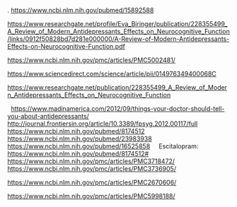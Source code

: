 .
https://www.ncbi.nlm.nih.gov/pubmed/15892588

https://www.researchgate.net/profile/Eva_Biringer/publication/228355499_A_Review_of_Modern_Antidepressants_Effects_on_Neurocognitive_Function/links/0912f50828bd7d281e000000/A-Review-of-Modern-Antidepressants-Effects-on-Neurocognitive-Function.pdf

https://www.ncbi.nlm.nih.gov/pmc/articles/PMC5002481/

https://www.sciencedirect.com/science/article/pii/014976349400068C

https://www.researchgate.net/publication/228355499_A_Review_of_Modern_Antidepressants_Effects_on_Neurocognitive_Function

 
https://www.madinamerica.com/2012/09/things-your-doctor-should-tell-you-about-antidepressants/
 
http://journal.frontiersin.org/article/10.3389/fpsyg.2012.00117/full
 
https://www.ncbi.nlm.nih.gov/pubmed/8174512
 
https://www.ncbi.nlm.nih.gov/pubmed/23983938
 
 
https://www.ncbi.nlm.nih.gov/pubmed/16525858
 
 
Escitalopram:
 
https://www.ncbi.nlm.nih.gov/pubmed/8174512#
 
https://www.ncbi.nlm.nih.gov/pmc/articles/PMC3718472/
 
https://www.ncbi.nlm.nih.gov/pmc/articles/PMC3736905/


https://www.ncbi.nlm.nih.gov/pmc/articles/PMC2670606/

https://www.ncbi.nlm.nih.gov/pmc/articles/PMC5998188/
